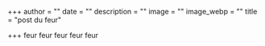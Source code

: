 +++
author = ""
date = ""
description = ""
image = ""
image_webp = ""
title = "post du feur"

+++
feur feur feur feur feur